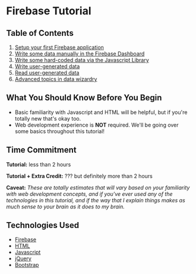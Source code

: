 # Firebase Tutorial

## Table of Contents

1. [Setup your first Firebase application](steps/step1_setup.md)
2. [Write some data manually in the Firebase Dashboard](steps/step2_write_data_manually.md)
3. [Write some hard-coded data via the Javascript Library
](steps/step3_write_hard_coded_data.md)
4. [Write user-generated data](steps/step4_write_dynamic_data.md)
5. [Read user-generated data](steps/step5_read_dynamic_data.md)
6. [Advanced topics in data wizardry](steps/step6_advanced_topics.md)

## What You Should Know Before You Begin

- Basic familiarity with Javascript and HTML will be helpful, but if you're totally new that's okay too.
- Web development experience is **NOT** required. We'll be going over some basics throughout this tutorial!

## Time Commitment

**Tutorial:** less than 2 hours

**Tutorial + Extra Credit:** ??? but definitely more than 2 hours

**Caveat:** *These are totally estimates that will vary based on your familiarity with web development concepts, and if you've ever used any of the technologies in this tutorial, and if the way that I explain things makes as much sense to your brain as it does to my brain.*

## Technologies Used

* [Firebase](https://www.firebase.com/)
* [HTML](http://www.w3schools.com/html/html_intro.asp)
* [Javascript](https://www.javascript.com/)
* [jQuery](https://jquery.com/)
* [Bootstrap](http://getbootstrap.com/)